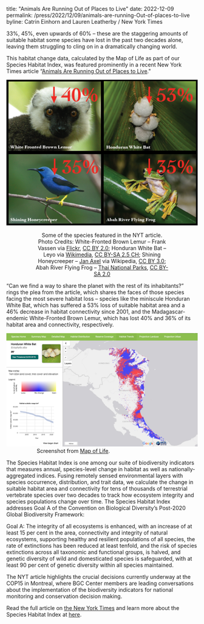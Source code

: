 title: "Animals Are Running Out of Places to Live"
date: 2022-12-09
permalink: /press/2022/12/09/animals-are-running-Out-of-places-to-live
byline: Catrin Einhorn and Lauren Leatherby / New York Times


33%, 45%, even upwards of 60% – these are the staggering amounts of suitable habitat some species have lost in the past two decades alone, leaving them struggling to cling on in a dramatically changing world.

This habitat change data, calculated by the Map of Life as part of our Species Habitat Index, was featured prominently in a recent New York Times article “[Animals Are Running Out of Places to Live](https://www.nytimes.com/interactive/2022/12/09/climate/biodiversity-habitat-loss-climate.html?unlocked_article_code=I4ZyYn11IX0coKgKexXjpwboRT90tl2ggqHznTaicdjhGppWbRmV1YSsSRqm-mH8fHzyI2LvqQe9eCpqtB9lHEE4vuDVroQqQEIuET3BjDpiwHsyZ1ftObGDS0t1DnQzbaQrV9tI8_YP-izDJcX4PMv4RJXYYr-NMWEliqw1lr5QHv2OCbWc1RPBmdPd2ouourKe0L8zy7ZapArPFXQ9F4POvnlrn4ZnjGQYb4puBj3kU3w81Cdq82FFWV1cCFbxtKNKSokmFN_JBu6rzhzyX2OBOL0KwPb5QrLvlEVEtLvfZsaZ6lPT4HrmDEU2D4Qfb7SdDFgc12x-sDGbuFchYNPMwdL2kSNJBibmQ_ckYcsOfUzSHNu0iJd91A&smid=share-url)."

<div class="row padded">
    <div class="col-md-12 padded">
        <div class="center-block">
        <img class="center-block" alt="Fig" src="../../../../assets/content_static/press/nyt.png" width="800px" />
        </div>
    </div>
    <div style="text-align: center; max-width: 70%; margin: 0 auto; ">
    <p>
    Some of the species featured in the NYT article.
    Photo Credits: White-Fronted Brown Lemur – Frank Vassen via <a href="https://www.flickr.com/photos/42244964@N03/4023109222">Flickr</a>, <a href="https://creativecommons.org/licenses/by/2.0/">CC BY 2.0</a>; Honduran White Bat – Leyo via <a href="https://commons.wikimedia.org/wiki/File:Ectophylla_alba_Costa_Rica.jpg"> Wikimedia</a>, <a href="https://creativecommons.org/licenses/by-sa/2.5/ch/deed.en">CC BY-SA 2.5 CH</a>; Shining Honeycreeper – <a href="https://ast.wikipedia.org/wiki/Cyanerpes_lucidus#/media/">Jan Axel</a> via Wikipedia, <a href="https://creativecommons.org/licenses/by/3.0/">CC BY 3.0</a>; Abah River Flying Frog – <a href="http://www.thainationalparks.com/khao-sok-national-park">Thai National Parks</a>, <a href="https://creativecommons.org/licenses/by-sa/2.0/">CC BY-SA 2.0</a>  
    </p>
    </div>
</div>

“Can we find a way to share the planet with the rest of its inhabitants?” rings the plea from the article, which shares the faces of those species facing the most severe habitat loss – species like the miniscule Honduran White Bat, which has suffered a 53% loss of suitable habitat area and a 46% decrease in habitat connectivity since 2001, and the Madagascar-endemic White-Fronted Brown Lemur, which has lost 40% and 36% of its habitat area and connectivity, respectively.

<div class="row padded">
    <div class="col-md-12 padded">
        <div class="center-block">
        <img class="center-block" alt="Fig" src="../../../../assets/content_static/press/nyt_screenshot.png" width="800px" />
        </div>
    </div>
    <div style="text-align: center; max-width: 70%;">
        Screenshot from <a href="https://mol.org/species/habitat-trend/Ectophylla_alba" target="_blank">Map of Life</a>. 
    </div>
</div>

The Species Habitat Index is one among our suite of biodiversity indicators that measures annual, species-level change in habitat as well as nationally-aggregated indices. Fusing remotely sensed environmental layers with species occurrence, distribution, and trait data, we calculate the change in suitable habitat area and connectivity for tens of thousands of terrestrial vertebrate species over two decades to track how ecosystem integrity and species populations change over time. The Species Habitat Index addresses Goal A of the Convention on Biological Diversity’s Post-2020 Global Biodiversity Framework:

Goal A: The integrity of all ecosystems is enhanced, with an increase of at least 15 per cent in the area, connectivity and integrity of natural ecosystems, supporting healthy and resilient populations of all species, the rate of extinctions has been reduced at least tenfold, and the risk of species extinctions across all taxonomic and functional groups, is halved, and genetic diversity of wild and domesticated species is safeguarded, with at least 90 per cent of genetic diversity within all species maintained.

The NYT article highlights the crucial decisions currently underway at the COP15 in Montreal, where BGC Center members are leading conversations about the implementation of the biodiversity indicators for national monitoring and conservation decision making.

Read the full article on [the New York Times](https://www.nytimes.com/interactive/2022/12/09/climate/biodiversity-habitat-loss-climate.html?unlocked_article_code=I4ZyYn11IX0coKgKexXjpwboRT90tl2ggqHznTaicdjhGppWbRmV1YSsSRqm-mH8fHzyI2LvqQe9eCpqtB9lHEE4vuDVroQqQEIuET3BjDpiwHsyZ1ftObGDS0t1DnQzbaQrV9tI8_YP-izDJcX4PMv4RJXYYr-NMWEliqw1lr5QHv2OCbWc1RPBmdPd2ouourKe0L8zy7ZapArPFXQ9F4POvnlrn4ZnjGQYb4puBj3kU3w81Cdq82FFWV1cCFbxtKNKSokmFN_JBu6rzhzyX2OBOL0KwPb5QrLvlEVEtLvfZsaZ6lPT4HrmDEU2D4Qfb7SdDFgc12x-sDGbuFchYNPMwdL2kSNJBibmQ_ckYcsOfUzSHNu0iJd91A&smid=share-url) and learn more about the Species Habitat Index at [here](mol.org/indicators/habitat/background).
